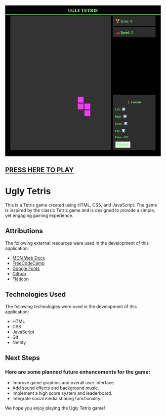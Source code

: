 ![Ugly Tetris](/src/uglyTetrisScreenshor.png)

## [PRESS HERE TO PLAY](https://shrektris.netlify.app/) ##

# Ugly Tetris
This is a Tetris game created using HTML, CSS, and JavaScript. The game is inspired by the classic Tetris game and is designed to provide a simple, yet engaging gaming experience.

## Attributions
The following external resources were used in the development of this application:
* [MDN Web Docs](https://developer.mozilla.org/en-US/)
* [FreeCodeCamp](https://www.freecodecamp.org/)
* [Google Fonts](https://fonts.google.com/)
* [Github](https://www.github.com)
* [Flaticon](https://www.flaticon.com/)

## Technologies Used
The following technologies were used in the development of this application:
* HTML
* CSS
* JavaScript
* Git 
* Netlify

## Next Steps
### Here are some planned future enhancements for the game:
* Improve game graphics and overall user interface.
* Add sound effects and background music.
* Implement a high score system and leaderboard.
* Integrate social media sharing functionality.

We hope you enjoy playing the Ugly Tetris game!
